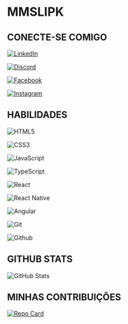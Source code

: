 # MMSLIPK

## CONECTE-SE COMIGO

[![LinkedIn](https://img.shields.io/badge/LinkedIn-000?style=for-the-badge&logo=linkedin&logoColor=0E76A8)](https://www.linkedin.com/in/marcony-santiago-0358121ab/)

[![Discord](https://img.shields.io/badge/Discord-000?style=for-the-badge&logo=discord)](https://www.discord.com/in/mmslipk/)

[![Facebook](https://img.shields.io/badge/Facebook-000?style=for-the-badge&logo=facebook)](https://www.facebook.com/marcony.santiago)

[![Instagram](https://img.shields.io/badge/Instagram-000?style=for-the-badge&logo=instagram)](https://www.instagram.com/mmslipk/)

## HABILIDADES

![HTML5](https://img.shields.io/badge/HTML5-000?style=for-the-badge&logo=html5)

![CSS3](https://img.shields.io/badge/CSS3-000?style=for-the-badge&logo=css3&logoColor=264CE4)

![JavaScript](https://img.shields.io/badge/JavaScript-000?style=for-the-badge&logo=javascript)

![TypeScript](https://img.shields.io/badge/TypeScript-000?style=for-the-badge&logo=typescript)

![React](https://img.shields.io/badge/React-000?style=for-the-badge&logo=react)

![React Native](https://img.shields.io/badge/React-Native-000?style=for-the-badge&logo=React-Native)

![Angular](https://img.shields.io/badge/Angular-000?style=for-the-badge&logo=angular&logoColor=C3002F)

![Git](https://img.shields.io/badge/Git-000?style=for-the-badge&logo=git)

![Github](https://img.shields.io/badge/Github-000?style=for-the-badge&logo=github)

## GITHUB STATS

![GitHub Stats](https://github-readme-stats.vercel.app/api?username=MMSLIPK&theme=transparent&bg_color=000&border_color=30A3DC&show_icons=true&icon_color=30A3DC&title_color=999&text_color=FFF)


## MINHAS CONTRIBUIÇÕES

[![Repo Card](https://github-readme-stats.vercel.app/api/pin/?username=MMSLIPK&repo=DIO-LAB-OPEN-SOURCE&bg_color=000&border_color=30A3DC&show_icons=true&icon_color=30A3DC&title_color=999&text_color=FFF)](https://github.com/mmslipk/dio-lab-open-source.git)

